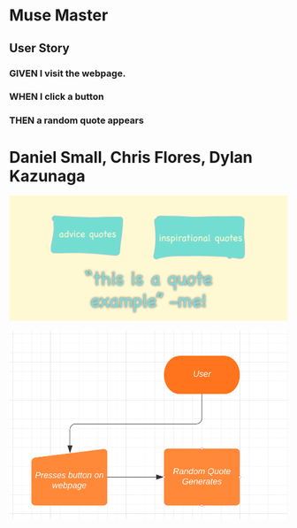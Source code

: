 # Muse Master

## User Story
### GIVEN I visit the webpage.
### WHEN I click a button
### THEN a random quote appears

Daniel Small, Chris Flores, Dylan Kazunaga
=======
![rough sketch of website](https://github.com/ethandanielsmall/MuseMaster/blob/main/assets/images/MuseMaster.png?raw%3Dtrue)

![flowchart](https://github.com/ethandanielsmall/MuseMaster/blob/main/assets/images/flowchart.png?raw%3Dtrue)